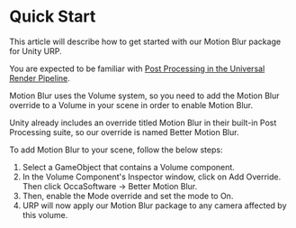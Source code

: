 # Quick Start

This article will describe how to get started with our Motion Blur package for Unity URP.

You are expected to be familiar with [Post Processing in the Universal Render Pipeline](https://docs.unity3d.com/Packages/com.unity.render-pipelines.universal@12.1/manual/integration-with-post-processing.html).

Motion Blur uses the Volume system, so you need to add the Motion Blur override to a Volume in your scene in order to enable Motion Blur.

Unity already includes an override titled Motion Blur in their built-in Post Processing suite, so our override is named Better Motion Blur.

To add Motion Blur to your scene, follow the below steps:

1. Select a GameObject that contains a Volume component.
2. In the Volume Component's Inspector window, click on Add Override. Then click OccaSoftware -> Better Motion Blur.
3. Then, enable the Mode override and set the mode to On.
4. URP will now apply our Motion Blur package to any camera affected by this volume.
